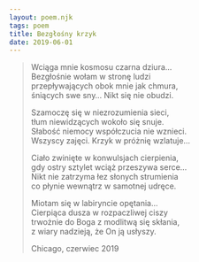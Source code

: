 ```yaml
---
layout: poem.njk
tags: poem
title: Bezgłośny krzyk
date: 2019-06-01
---
```


> Wciąga mnie kosmosu czarna dziura…  
> Bezgłośnie wołam w stronę ludzi  
> przepływających obok mnie jak chmura,  
> śniących swe sny… Nikt się nie obudzi.  
> 
> Szamoczę się w niezrozumienia sieci,  
> tłum niewidzących wokoło się snuje.  
> Słabość niemocy współczucia nie wznieci.  
> Wszyscy zajęci. Krzyk w próżnię wzlatuje…  
> 
> Ciało zwinięte w konwulsjach cierpienia,  
> gdy ostry sztylet wciąż przeszywa serce…  
> Nikt nie zatrzyma łez słonych strumienia  
> co płynie wewnątrz w samotnej udręce.  
> 
> Miotam się w labiryncie opętania…  
> Cierpiąca dusza w rozpaczliwej ciszy  
> trwożnie do Boga z modlitwą się skłania,  
> z wiary nadzieją, że On ją usłyszy.  
> 
> Chicago, czerwiec 2019
